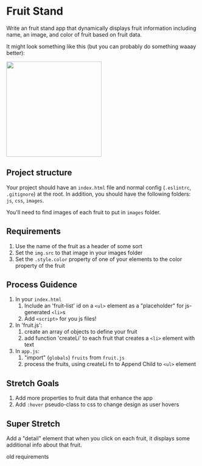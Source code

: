 # Fruit Stand

Write an fruit stand app that dynamically displays fruit information including name, an image, 
and color of fruit based on fruit data.

It might look something like this (but you can probably do something waaay better):

<img src="https://user-images.githubusercontent.com/478864/39771385-75865a74-529e-11e8-9fcc-4b81208195d8.png" height="250px">

## Project structure

Your project should have an `index.html` file and normal config (`.eslintrc`, `.gitignore`) at the root. 
In addition, you should have the following folders: `js`, `css`, `images`.

You'll need to find images of each fruit to put in `images` folder.

## Requirements

1. Use the name of the fruit as a header of some sort
1. Set the `img.src` to that image in your images folder
1. Set the `.style.color` property of one of your elements to the color property of the fruit

## Process Guidence

1. In your `index.html` 
    1. Include an 'fruit-list' id on a `<ul>` element as a "placeholder" for js-generated `<li>`s
    1. Add `<script>` for you js files!
1. In 'fruit.js':
    1. create an array of objects to define your fruit
    1. add function 'createLi' to each fruit that creates a `<li>` element with text
1. In `app.js`:
    1. "import" (`globals`) `fruits` from `fruit.js`
    1. process the fruits, using createLi fn to Append Child to `<ul>` element 


## Stretch Goals

1. Add more properties to fruit data that enhance the app
1. Add `:hover` pseudo-class to css to change design as user hovers

## Super Stretch

Add a "detail" element that when you click on each fruit, it displays some additional info about that fruit.


old requirements
<!-- # Fruit Stand

Write an fruit stand app that dynamically displays fruit information including name, an image, 
and color of fruit based on fruit data.

It might look something like this (but you can probably do something waaay better):

<img src="https://user-images.githubusercontent.com/478864/39771385-75865a74-529e-11e8-9fcc-4b81208195d8.png" height="250px">

## Project structure

Your project should have an `index.html` file and normal config (`.eslintrc`, `.gitignore`) at the root. 
In addition, you should have the following folders: `js`, `css`, `images`.

You'll need to find images of each fruit to put in `images` folder.

## Requirements

1. Use the name of the fruit as a header of some sort
1. Set the `img.src` to that image in your images folder
1. Set the `.style.color` property of one of your elements to the color property of the fruit

## Process Guidence

1. In your `index.html` 
    1. Include a root element for "mounting" your app
    1. Use a template element to describe the base html for an individual fruit list item (`li`)
    1. Add `<script>` for you js files!
1. In `app.js`:
    1. "import" (`globals`) `fruits` from `fruit.js`
    1. "export" (`exported`) the `App` class
    1. Before the class definition, create a template variable and assign it the template content from the 
    template element in `index.html` (Don't forget to use the `.content` property to get the document fragment!)
    1. Define your `App` class (more below)
1. In `main.js`, 
    1. "import" (`globals`) `App` from `App.js`
    1. Create an instance of the App class
    1. Call `app.render()` and append result to root element from `index.html`
1. In your `App` class:
    1. Define a constructor that assigns the fruit data to `this.fruits`
    1. Define a render method that will
        1. Create the `ul` element
        1. Loop the fruit data and clone the template, then update the clone with the data from the fruit
            1. Clone
            1. `.querySelect` each element on which you need to set property(ies)
            1. Modify those elements
            1. Append to `ul`
        1. return the `ul` element

## Stretch Goals

1. Add more properties to fruit data that enhance the app
1. Add `:hover` pseudo-class to css to change design as user hovers

## Super Stretch

Add a "detail" element that when you click on each fruit, it displays some additional info about that fruit. -->

